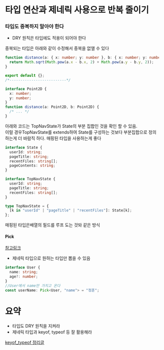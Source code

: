 # 타입 연산과 제네릭 사용으로 반복 줄이기

### 타입도 중복하지 말아야 한다

- DRY 원칙은 타입에도 적용이 되어야 한다

중복되는 타입은 아래와 같이 수정해서 중복을 없앨 수 있다

```ts
function distance(a: { x: number; y: number }, b: { x: number; y: number }) {
  return Math.sqrt(Math.pow(a.x - b.x, 2) + Math.pow(a.y - b.y, 2));
}

export default {};
/*--------------------------*/

interface Point2D {
  x: number;
  y: number;
}
function distance(a: Point2D, b: Point2D) {
  /* ... */
}
```

아래와 코드는 TopNavState가 State의 부분 집합인 것을 확인 할 수 있음. <br/>
이럴 경우TopNavState를 extends하여 State를 구성하는 것보다
부분집합으로 정의하는게 더 바람직 하다. 매핑된 타입을 사용하는게 좋다

```ts
interface State {
  userId: string;
  pageTitle: string;
  recentFiles: string[];
  pageContents: string;
}

interface TopNavState {
  userId: string;
  pageTitle: string;
  recentFiles: string[];
}

type TopNavState = {
  [k in "userId" | "pageTitle" | "recentFiles"]: State[k];
};
```

매핑된 타입은배열의 필드를 루프 도는 것돠 같은 방식

#### Pick

[참고링크](https://github.com/lionleeee/typescript-TIL/blob/main/24072202_Pick.md)

- 제네릭 타입으로 원하는 타입만 뽑을 수 있음

```ts
interface User {
  name: string;
  age?: number;
}
//User에서 name만 가지고 온다
const userName: Pick<User, "name"> = "정훈";
```

# 요약

- 타입도 DRY 원칙을 지켜라
- 제네릭 타입과 keyof, typeof 등 잘 활용해라

[keyof_typeof 정리글](https://github.com/lionleeee/typescript-TIL/blob/main/2408270001_keyof_typeof.md)
